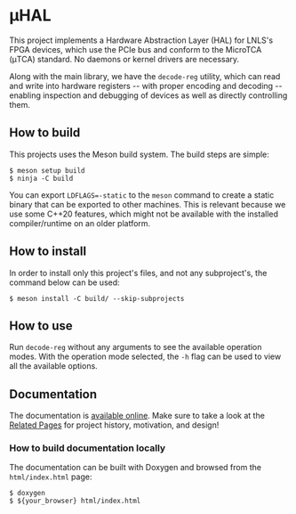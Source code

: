 # μHAL

This project implements a Hardware Abstraction Layer (HAL) for LNLS's FPGA
devices, which use the PCIe bus and conform to the MicroTCA (μTCA) standard. No
daemons or kernel drivers are necessary.

Along with the main library, we have the `decode-reg` utility, which can read
and write into hardware registers -- with proper encoding and decoding --
enabling inspection and debugging of devices as well as directly controlling
them.

## How to build

This projects uses the Meson build system. The build steps are simple:

```
$ meson setup build
$ ninja -C build
```

You can export `LDFLAGS=-static` to the `meson` command to create a static
binary that can be exported to other machines. This is relevant because we use
some C++20 features, which might not be available with the installed
compiler/runtime on an older platform.

## How to install

In order to install only this project's files, and not any subproject's, the
command below can be used:

```
$ meson install -C build/ --skip-subprojects
```

## How to use

Run `decode-reg` without any arguments to see the available operation modes.
With the operation mode selected, the `-h` flag can be used to view all the
available options.

## Documentation

The documentation is [available online](https://lnls-dig.github.io/uhal/). Make
sure to take a look at the [Related
Pages](https://lnls-dig.github.io/uhal/pages.html) for project history,
motivation, and design!

### How to build documentation locally

The documentation can be built with Doxygen and browsed from the
`html/index.html` page:

```
$ doxygen
$ ${your_browser} html/index.html
```
